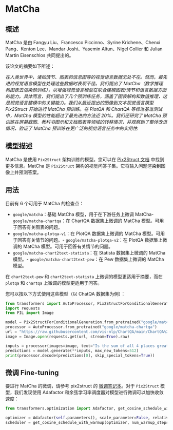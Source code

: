 <!--版权所有2021年的HuggingFace团队。保留所有权利。
根据 Apache 许可证第 2.0 版（“许可证”）授权；除非符合许可证的要求，否则您不得使用此文件。您可以在许可证中获取许可证副本。
http://www.apache.org/licenses/LICENSE-2.0
除非适用法律要求或书面同意，根据许可证分发的软件以“按原样”分发，在没有任何形式的保证或条件的情况下进行分发。请参阅许可证以了解特定语言下的权限和限制。# 特别提示：请注意，该文件是 Markdown 格式的，但包含我们文档生成器的特定语法（类似于 MDX），在 Markdown 查看器中可能无法正确渲染。-->


# MatCha

## 概述

MatCha 是由 Fangyu Liu、Francesco Piccinno、Syrine Krichene、Chenxi Pang、Kenton Lee、Mandar Joshi、Yasemin Altun、Nigel Collier 和 Julian Martin Eisenschlos 共同提出的。

该论文的摘要如下所述：

*在人类世界中，诸如情节、图表和信息图等的视觉语言数据无处不在。然而，最先进的视觉语言模型在处理这些数据时表现不佳。我们提出了 MatCha（数学推理和图表去渲染预训练），以增强视觉语言模型在联合建模图表/情节和语言数据方面的能力。具体而言，我们提出了几个预训练任务，涵盖了图表解构和数值推理，这是视觉语言建模中的关键能力。我们从最近提出的图像到文本视觉语言模型 Pix2Struct 开始进行 MatCha 预训练。在 PlotQA 和 ChartQA 等标准基准测试中，MatCha 模型的性能超过了最先进的方法近 20%。我们还研究了 MatCha 预训练在屏幕截图、教科书图示和文档图表等领域的转移情况，并观察到了整体改进情况，验证了 MatCha 预训练在更广泛的视觉语言任务中的实用性.*




## 模型描述

MatCha 是使用 `Pix2Struct` 架构训练的模型。您可以在 [Pix2Struct 文档](https://huggingface.co/docs/transformers/main/en/model_doc/pix2struct) 中找到更多信息。MatCha 是 `Pix2Struct` 架构的视觉问答子集。它将输入问题渲染到图像上并预测答案。

## 用法

目前有 6 个可用于 MatCha 的检查点：
- `google/matcha`：基础 MatCha 模型，用于在下游任务上微调 MatCha- `google/matcha-chartqa`：在 ChartQA 数据集上微调的 MatCha 模型。可用于回答有关图表的问题。
- `google/matcha-plotqa-v1`：在 PlotQA 数据集上微调的 MatCha 模型。可用于回答有关情节的问题。- `google/matcha-plotqa-v2`：在 PlotQA 数据集上微调的 MatCha 模型。可用于回答有关情节的问题。
- `google/matcha-chart2text-statista`：在 Statista 数据集上微调的 MatCha 模型。- `google/matcha-chart2text-pew`：在 Pew 数据集上微调的 MatCha 模型。

在 `chart2text-pew` 和 `chart2text-statista` 上微调的模型更适用于摘要，而在 `plotqa` 和 `chartqa` 上微调的模型更适用于问答。

您可以按以下方式使用这些模型（以 ChatQA 数据集为例）：

```python
from transformers import AutoProcessor, Pix2StructForConditionalGeneration
import requests
from PIL import Image

model = Pix2StructForConditionalGeneration.from_pretrained("google/matcha-chartqa").to(0)
processor = AutoProcessor.from_pretrained("google/matcha-chartqa")
url = "https://raw.githubusercontent.com/vis-nlp/ChartQA/main/ChartQA%20Dataset/val/png/20294671002019.png"
image = Image.open(requests.get(url, stream=True).raw)

inputs = processor(images=image, text="Is the sum of all 4 places greater than Laos?", return_tensors="pt").to(0)
predictions = model.generate(**inputs, max_new_tokens=512)
print(processor.decode(predictions[0], skip_special_tokens=True))
```

## 微调 Fine-tuning

要进行 MatCha 的微调，请参考 pix2struct 的 [微调笔记本](https://github.com/huggingface/notebooks/blob/main/examples/image_captioning_pix2struct.ipynb)。对于 `Pix2Struct` 模型，我们发现使用 Adafactor 和余弦学习率调度器对模型进行微调可以加快收敛速度：
```python
from transformers.optimization import Adafactor, get_cosine_schedule_with_warmup

optimizer = Adafactor(self.parameters(), scale_parameter=False, relative_step=False, lr=0.01, weight_decay=1e-05)
scheduler = get_cosine_schedule_with_warmup(optimizer, num_warmup_steps=1000, num_training_steps=40000)
```